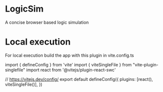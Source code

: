 # LogicSim
A concise browser based logic simulation

# Local execution
For local execution build the app with this plugin in vite.config.ts

import { defineConfig } from 'vite'
import { viteSingleFile } from "vite-plugin-singlefile"
import react from '@vitejs/plugin-react-swc'

// https://vitejs.dev/config/
export default defineConfig({
  plugins: [react(), viteSingleFile()],
})
